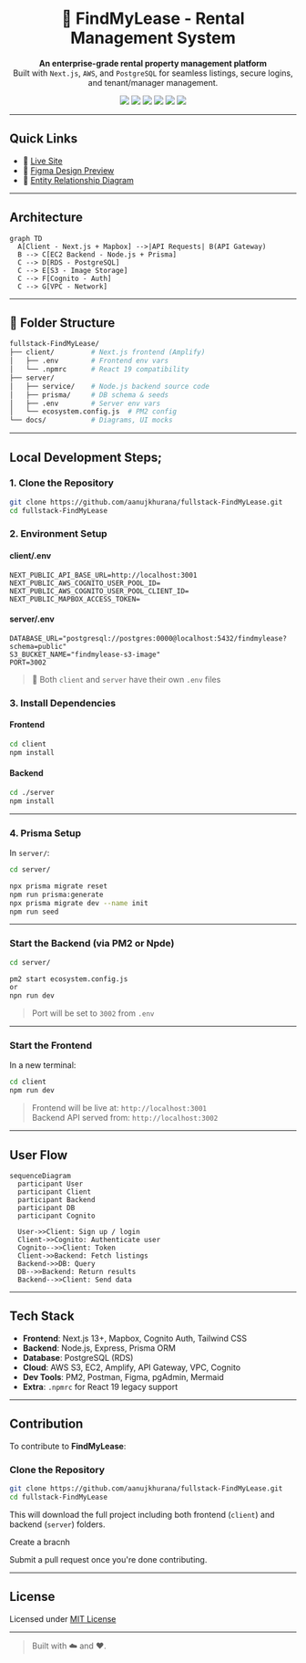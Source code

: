 <h1 align="center">🏢 FindMyLease - Rental Management System</h1>

<p align="center">
  <strong>An enterprise-grade rental property management platform</strong><br/>
  Built with <code>Next.js</code>, <code>AWS</code>, and <code>PostgreSQL</code> for seamless listings, secure logins, and tenant/manager management.
</p>

<p align="center">
  <img src="https://img.shields.io/github/languages/top/aanujkhurana/fullstack-FindMyLease?color=blue&style=flat-square" />
  <img src="https://img.shields.io/badge/Next.js-13+-black?logo=next.js" />
  <img src="https://img.shields.io/badge/AWS-Deployed-orange?logo=amazonaws" />
  <img src="https://img.shields.io/badge/PostgreSQL-Database-blue?logo=postgresql" />
  <img src="https://img.shields.io/badge/Prisma-ORM-lightblue?logo=prisma" />
  <img src="https://img.shields.io/badge/License-MIT-green.svg" />
</p>

---


## Quick Links

- 🚀 [Live Site](https://main.dykb851k9y38f.amplifyapp.com)
- 🎨 [Figma Design Preview](./docs/ui-preview.jpg)
- 🧩 [Entity Relationship Diagram](./docs/entity-diagram.jpg)

---

## Architecture

```mermaid
graph TD
  A[Client - Next.js + Mapbox] -->|API Requests| B(API Gateway)
  B --> C[EC2 Backend - Node.js + Prisma]
  C --> D[RDS - PostgreSQL]
  C --> E[S3 - Image Storage]
  C --> F[Cognito - Auth]
  C --> G[VPC - Network]
```

---

## 📁 Folder Structure

```bash
fullstack-FindMyLease/
├── client/         # Next.js frontend (Amplify)
│   ├── .env        # Frontend env vars
│   └── .npmrc      # React 19 compatibility
├── server/         
│   ├── service/    # Node.js backend source code
│   ├── prisma/     # DB schema & seeds
│   ├── .env        # Server env vars
│   └── ecosystem.config.js  # PM2 config
└── docs/           # Diagrams, UI mocks
```

---

## Local Development Steps;

### 1. Clone the Repository

```bash
git clone https://github.com/aanujkhurana/fullstack-FindMyLease.git
cd fullstack-FindMyLease
```

### 2. Environment Setup

#### client/.env

```env
NEXT_PUBLIC_API_BASE_URL=http://localhost:3001
NEXT_PUBLIC_AWS_COGNITO_USER_POOL_ID=
NEXT_PUBLIC_AWS_COGNITO_USER_POOL_CLIENT_ID=
NEXT_PUBLIC_MAPBOX_ACCESS_TOKEN=
```

#### server/.env

```env
DATABASE_URL="postgresql://postgres:0000@localhost:5432/findmylease?schema=public"
S3_BUCKET_NAME="findmylease-s3-image"
PORT=3002
```

> 🔁 Both `client` and `server` have their own `.env` files


### 3. Install Dependencies

#### Frontend

```bash
cd client
npm install
```

#### Backend

```bash
cd ./server
npm install
```

---

### 4. Prisma Setup

In `server/`:

```bash
cd server/

npx prisma migrate reset
npm run prisma:generate
npx prisma migrate dev --name init
npm run seed
```

---

### Start the Backend (via PM2 or Npde)

```bash
cd server/

pm2 start ecosystem.config.js
or
npn run dev

```

> Port will be set to `3002` from `.env`

---

### Start the Frontend

In a new terminal:

```bash
cd client
npm run dev
```

> Frontend will be live at: `http://localhost:3001`  
> Backend API served from: `http://localhost:3002`

---

## User Flow

```mermaid
sequenceDiagram
  participant User
  participant Client
  participant Backend
  participant DB
  participant Cognito

  User->>Client: Sign up / login
  Client->>Cognito: Authenticate user
  Cognito-->>Client: Token
  Client->>Backend: Fetch listings
  Backend->>DB: Query
  DB-->>Backend: Return results
  Backend-->>Client: Send data
```


---

## Tech Stack

- **Frontend**: Next.js 13+, Mapbox, Cognito Auth, Tailwind CSS
- **Backend**: Node.js, Express, Prisma ORM
- **Database**: PostgreSQL (RDS)
- **Cloud**: AWS S3, EC2, Amplify, API Gateway, VPC, Cognito
- **Dev Tools**: PM2, Postman, Figma, pgAdmin, Mermaid
- **Extra**: `.npmrc` for React 19 legacy support

---

## Contribution

To contribute to **FindMyLease**:

### Clone the Repository

```bash
git clone https://github.com/aanujkhurana/fullstack-FindMyLease.git
cd fullstack-FindMyLease
```
This will download the full project including both frontend (`client`) and backend (`server`) folders.

Create a bracnh
 
Submit a pull request once you're done contributing.

---

## License

Licensed under [MIT License](./LICENSE)

---

> Built with ☁️ and ❤️.
